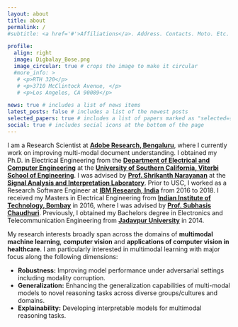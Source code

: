 ```yaml
---
layout: about
title: about
permalink: /
#subtitle: <a href='#'>Affiliations</a>. Address. Contacts. Moto. Etc.

profile:
  align: right
  image: Digbalay_Bose.png
  image_circular: true # crops the image to make it circular
  #more_info: >
   # <p>RTH 320</p>
   # <p>3710 McClintock Avenue, </p>
   # <p>Los Angeles, CA 90089</p>

news: true # includes a list of news items
latest_posts: false # includes a list of the newest posts
selected_papers: true # includes a list of papers marked as "selected={true}"
social: true # includes social icons at the bottom of the page
---
```


<p>
I am a Research Scientist at <a target="_blank" href="https://research.adobe.com/people/page/2/?location=Bangalore"><b>Adobe Research, Bengaluru</b></a>, where I currently work on improving multi-modal document understanding. I obtained my Ph.D. in Electrical Engineering from the <a target="_blank" href="https://minghsiehece.usc.edu/"><b>Department of Electrical and Computer Engineering</b></a> at the <a target="_blank" href="https://viterbischool.usc.edu/"><b>University of Southern California, Viterbi School of Engineering</b></a>. I was advised by <a target="_blank" href="https://sail.usc.edu/people/shri.html"><b>Prof. Shrikanth Narayanan</b></a> at the <a target="_blank" href="https://sail.usc.edu/"><b>Signal Analysis and Interpretation Laboratory</b></a>. Prior to USC, I worked as a Research Software Engineer at <a target="_blank" href="https://research.ibm.com/labs/india/"><b>IBM Research, India</b></a> from 2016 to 2018. I received my Masters in Electrical Engineering from <a target="_blank" href="https://www.iitb.ac.in/"><b>Indian Institute of Technology, Bombay</b></a> in 2016, where I was advised by <a target="_blank" href="https://www.ee.iitb.ac.in/~sc/"><b>Prof. Subhasis Chaudhuri</b></a>. Previously, I obtained my Bachelors degree in Electronics and Telecommunication Engineering from <a target="_blank" href="http://www.jaduniv.edu.in/"><strong>Jadavpur University</strong></a> in 2014.
</p>


<p>
My research interests broadly span across the domains of <b>multimodal machine learning</b>, <b>computer vision</b> and <b>applications of computer vision in healthcare</b>. I am particularly interested in multimodal learning with major focus along the following dimensions:

<ul>
<li><b>Robustness:</b> Improving model performance under adversarial settings including modality corruption.</li>
<li><b>Generalization:</b> Enhancing the generalization capabilities of multi-modal models to novel reasoning tasks across diverse groups/cultures and domains.</li>
<li><b>Explainability:</b> Developing interpretable models for multimodal reasoning tasks.</li>
</ul>
</p>


